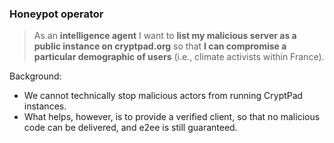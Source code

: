 ### Honeypot operator

> As an **intelligence agent** I want to **list my malicious server as a public
> instance on cryptpad.org** so that **I can compromise a particular demographic
> of users** (i.e., climate activists within France).

Background:

* We cannot technically stop malicious actors from running CryptPad instances.
* What helps, however, is to provide a verified client, so that no malicious
  code can be delivered, and e2ee is still guaranteed.

